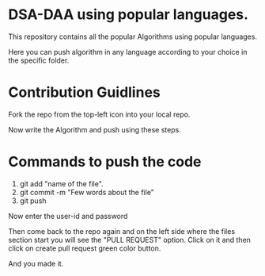# DSA-DAA using popular languages.
This repository contains all the popular Algorithms using popular languages.

Here you can push algorithm in any language according to your choice in the specific folder.
# Contribution Guidlines

Fork the repo from the top-left icon into your local repo.

Now write the Algorithm and push using these steps.

# Commands to push the code

1. git add "name of the file". 
2. git commit -m "Few words about the file"
3. git push

Now enter the user-id and password

Then come back to the repo again and on the left side where the files section start you will see the "PULL REQUEST" option. 
Click on it and then click on create pull request green color button.

And you made it.


